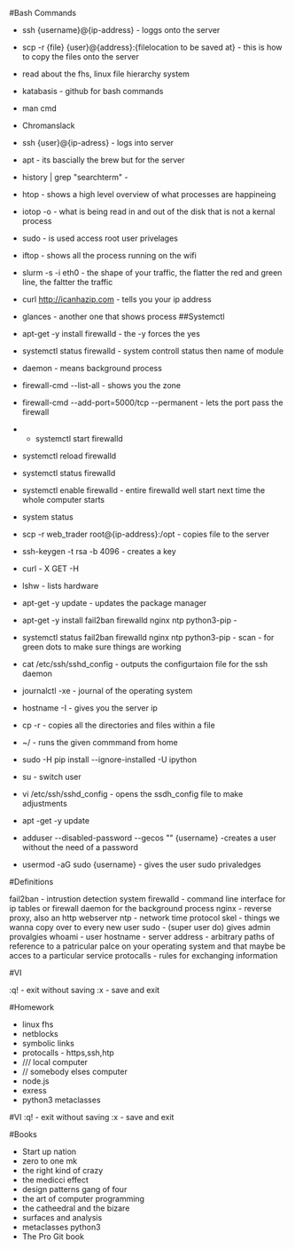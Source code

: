 #Bash Commands

- ssh {username}@{ip-address} - loggs onto the server
- scp -r {file} {user}@{address}:{filelocation to be saved at} -  this is how to copy the files onto the server
- read about the fhs, linux file hierarchy system 
- katabasis - github for bash commands 
- man cmd
- Chromanslack
- ssh {user}@{ip-adress} - logs into server
- apt - its bascially the brew but for the server
- history | grep "searchterm" -
- htop - shows a high level overview of what processes are happineing 
- iotop -o - what is being read in and out of the disk that is not a kernal process
- sudo - is used access root user privelages 
- iftop - shows all the process running on the wifi 
- slurm -s -i eth0 - the shape of your traffic, the flatter the red and green line, the faltter the traffic
- curl http://icanhazip.com - tells you your ip address
- glances - another one that shows process
##Systemctl 
- apt-get -y install firewalld - the -y forces the yes
- systemctl status firewalld - system controll status then name of module
- daemon - means background process
- firewall-cmd --list-all - shows you the zone 
- firewall-cmd --add-port=5000/tcp --permanent - lets the port pass the firewall
- - systemctl start firewalld  
- systemctl reload firewalld  
- systemctl status firewalld  
- systemctl enable firewalld  - entire firewalld well start next time the whole computer starts 
- system status 
- scp -r web_trader root@{ip-address}:/opt - copies file to the server
  
- ssh-keygen -t rsa -b 4096 - creates a key
- curl - X GET -H 
- lshw - lists hardware
- apt-get -y update - updates the package manager
- apt-get -y install fail2ban firewalld nginx ntp python3-pip - 
- systemctl status fail2ban firewalld nginx ntp python3-pip - scan - for green dots to make sure things are working
- cat /etc/ssh/sshd_config - outputs the configurtaion file for the ssh daemon 
- journalctl -xe - journal of the operating system 
- hostname -I - gives you the server ip
- cp -r - copies all the directories and files within a file
- ~/ - runs the given commmand from home 
- sudo -H pip install --ignore-installed -U ipython
- su - switch user
- vi /etc/ssh/sshd_config - opens the ssdh_config file to make adjustments
- apt -get -y update
- adduser --disabled-password --gecos "" {username} -creates a user without the need of a password 
-  usermod -aG sudo {username} - gives the user sudo privaledges 



#Definitions 

fail2ban - intrustion detection system
firewalld - command line interface for ip tables or firewall daemon for the background process
nginx - reverse proxy, also an http webserver
ntp - network time protocol
skel - things we wanna copy over to every new user
sudo - (super user do) gives admin provalgies 
whoami - user
hostname - server
address - arbitrary paths of reference to a patricular palce on your operating system and that maybe be acces to a particular service
protocalls - rules for exchanging information

#VI

:q! - exit without saving 
:x - save and exit


#Homework
- linux fhs 
- netblocks
- symbolic links
- protocalls - https,ssh,htp
- /// local computer
- // somebody elses computer
- node.js
- exress
- python3 metaclasses 
  

#VI
:q! - exit without saving 
:x - save and exit

#Books 

- Start up nation
- zero to one mk
- the right kind of crazy 
- the medicci effect 
- design patterns gang of four
- the art of computer programming
- the catheedral and the bizare 
- surfaces and analysis
- metaclasses python3 
- The Pro Git book


